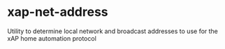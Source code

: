 # xap-net-address
Utility to determine local network and broadcast addresses to use for the xAP home automation protocol

